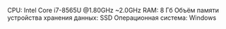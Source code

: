 CPU: Intel Core i7-8565U @1.80GHz ~2.0GHz 
RAM: 8 Гб
Объём памяти устройства хранения данных: SSD
Операционная система: Windows
